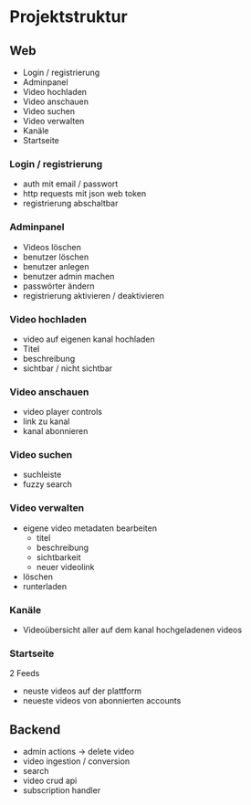 # Projektstruktur

## Web

- Login / registrierung
- Adminpanel
- Video hochladen
- Video anschauen
- Video suchen
- Video verwalten
- Kanäle
- Startseite

### Login / registrierung

- auth mit email / passwort
- http requests mit json web token
- registrierung abschaltbar

### Adminpanel

- Videos löschen
- benutzer löschen
- benutzer anlegen
- benutzer admin machen
- passwörter ändern
- registrierung aktivieren / deaktivieren

### Video hochladen

- video auf eigenen kanal hochladen
- Titel
- beschreibung
- sichtbar / nicht sichtbar

### Video anschauen

- video player controls
- link zu kanal
- kanal abonnieren

### Video suchen

- suchleiste
- fuzzy search

### Video verwalten

- eigene video metadaten bearbeiten
  - titel
  - beschreibung
  - sichtbarkeit
  - neuer videolink
- löschen
- runterladen

### Kanäle

- Videoübersicht aller auf dem kanal hochgeladenen videos

### Startseite

2 Feeds
- neuste videos auf der plattform
- neueste videos von abonnierten accounts

## Backend

- admin actions -> delete video
- video ingestion / conversion
- search
- video crud api
- subscription handler
